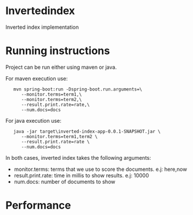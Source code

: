 # Invertedindex
Inverted index implementation

# Running instructions
Project can be run either using maven or java.

For maven execution use:
```
   mvn spring-boot:run -Dspring-boot.run.arguments=\
      --monitor.terms=term1,\
      --monitor.terms=term2,\
      --result.print.rate=rate,\
      --num.docs=docs
 ```
 For java execution use:
 ```
    java -jar target\inverted-index-app-0.0.1-SNAPSHOT.jar \
       --monitor.terms=term1,term2 \
       --result.print.rate=rate \
       --num.docs=docs
```       
In both cases, inverted index takes the following arguments:
 - monitor.terms: terms that we use to score the documents. e.j: here,now
 - result.print.rate: time in millis to show results. e.j: 10000
 - num.docs: number of documents to show
    
# Performance
